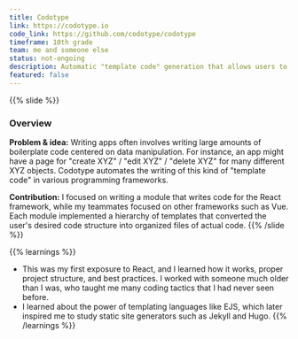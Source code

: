 ```yaml
---
title: Codotype
link: https://codotype.io
code_link: https://github.com/codotype/codotype
timeframe: 10th grade
team: me and someone else
status: not-ongoing
description: Automatic "template code" generation that allows users to quickly skeleton out the basic code structure of data-manipulation ("CRUD") apps
featured: false
---
```

{{% slide %}}
### Overview

**Problem & idea:** Writing apps often involves writing large amounts of boilerplate code centered on data manipulation. For instance, an app might have a page for "create XYZ" / "edit XYZ" / "delete XYZ" for many different XYZ objects. Codotype automates the writing of this kind of "template code" in various programming frameworks.

**Contribution:** I focused on writing a module that writes code for the React framework, while my teammates focused on other frameworks such as Vue. Each module implemented a hierarchy of templates that converted the user's desired code structure into organized files of actual code.
{{% /slide %}}



{{% learnings %}}
* This was my first exposure to React, and I learned how it works, proper project structure, and best practices. I worked with someone much older than I was, who taught me many coding tactics that I had never seen before.
* I learned about the power of templating languages like EJS, which later inspired me to study static site generators such as Jekyll and Hugo.
{{% /learnings %}}
